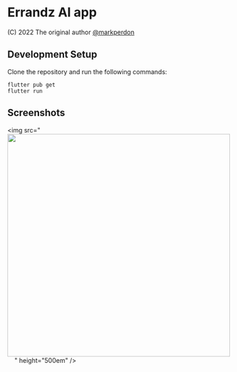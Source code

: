 # Errandz AI app

(C) 2022 The original author  [@markperdon](https://github.com/markperdon/)

## Development Setup
Clone the repository and run the following commands:
```
flutter pub get
flutter run
```


## Screenshots
<img src="<img src="https://github.com/markperdon/errandz-alpha/blob/main/ss/Screenshot_20230218_234927.png" height="500em" /> &nbsp; &nbsp; " height="500em" /> &nbsp; &nbsp; 
## 
